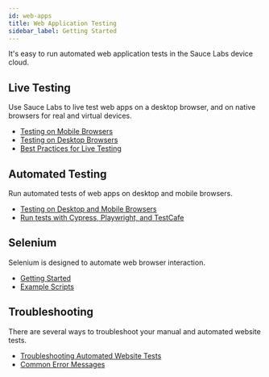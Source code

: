 ```yaml
---
id: web-apps
title: Web Application Testing
sidebar_label: Getting Started
---
```

It's easy to run automated web application tests in the Sauce Labs device cloud.

<div class="box-wrapper" markdown="1">
<div class="box box1 card">
  <div class="container">
  <h2>Live Testing</h2>
  <p>Use Sauce Labs to live test web apps on a desktop browser, and on native browsers for real and virtual devices.
</p>
  <ul>
      <li><a href="https://wiki.saucelabs.com/display/DOCS/Live+Web+App+Testing+on+Mobile+Browsers+with+Virtual+and+Real+Devices">Testing on Mobile Browsers</a></li>
      <li><a href="https://wiki.saucelabs.com/display/DOCS/Live+Web+App+Testing+on+Desktop+Browsers">Testing on Desktop Browsers</a></li>
      <li><a href="https://wiki.saucelabs.com/display/DOCS/Best+Practices+for+Live+Testing">Best Practices for Live Testing</a></li>
  </ul>
  </div>
</div>
  <div class="box box2 card">
  <div class="container">
  <h2>Automated Testing</h2>
  <p>Run automated tests of web apps on desktop and mobile browsers.</p>
  <ul>
      <li><a href="https://wiki.saucelabs.com/display/DOCS/Automated+Web+App+Testing+on+Desktop+and+Mobile+Browsers">Testing on Desktop and Mobile Browsers</a></li>
      <li><a href="/testrunner-toolkit">Run tests with Cypress, Playwright, and TestCafe</a></li>
  </ul>
  </div>
  </div>
  <div class="box box3 card">
  <div class="container">
  <h2>Selenium</h2>
  <p>Selenium is designed to automate web browser interaction.</p>
  <ul>
      <li><a href="https://wiki.saucelabs.com/display/DOCS/Getting+Started+with+Selenium+for+Automated+Website+Testing">Getting Started</a></li>
      <li><a href="https://wiki.saucelabs.com/display/DOCS/Example+Selenium+Scripts+for+Automated+Web+App+Tests">Example Scripts</a></li>
  </ul>
  </div>
  </div>
  <div class="box box4 card">
  <div class="container">
  <h2>Troubleshooting</h2>
  <p>There are several ways to troubleshoot your manual and automated website tests.</p>
  <ul>
      <li><a href="https://wiki.saucelabs.com/display/DOCS/Troubleshooting+Automated+Website+Tests">Troubleshooting Automated Website Tests</a></li>
      <li><a href="https://wiki.saucelabs.com/display/DOCS/Common+Error+Messages">Common Error Messages</a></li>
  </ul>
  </div>
  </div>
</div>
